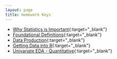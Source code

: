 ```yaml
---
layout: page
title: Homework Keys
---
```


* [Why Statistics is Important](Why_Stats_Is_Important_noPrint.pdf){:target="_blank"}
* [Foundational Definitions](Foundational_Definitions_noPrint.pdf){:target="_blank"}
* [Data Production](Data_Production_noPrint.pdf){:target="_blank"}
* [Getting Data into R](Getting_Data_Into_R_noPrint.pdf){:target="_blank"}
* [Univariate EDA - Quantitative](UnivEDA_Quant_noPrint.pdf){:target="_blank"}

<!--
* [Univariate EDA - Categorical](UnivEDA_Cat_noPrint.pdf){:target="_blank"}
* [Normal Distributions](Normal_Distributions_noPrint.pdf){:target="_blank"}
* [Bivariate EDA - Quantitative](BivEDA_Quant_noPrint.pdf){:target="_blank"}
* [Bivariate EDA - Categorical](BivEDA_Cat_noPrint.pdf){:target="_blank"}
* [Linear Regression](Linear_Regression_noPrint.pdf){:target="_blank"}
* [Probability Introduction](Probability_Introduction_noPrint.pdf){:target="_blank"}
* [Sampling Distributions](Sampling_Distributions_noPrint.pdf){:target="_blank"}
* [1-Sample Z-Test](1_Sample_Z_noPrint.pdf){:target="_blank"}
* [1-Sample t-Test](1_Sample_t_noPrint.pdf){:target="_blank"}
* [2-Sample t-Test](2_Sample_t_noPrint.pdf){:target="_blank"}
* [Chi_Square Test](Chi_Square_noPrint.pdf){:target="_blank"}
* [Goodness-of-Fit Test](Goodness_of_Fit_Test_noPrint.pdf){:target="_blank"}

-->

